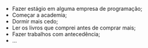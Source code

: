 * Fazer estágio em alguma empresa de programação;
* Começar a academia;
* Dormir mais cedo;
* Ler os livros que comprei antes de comprar mais;
* Fazer trabalhos com antecedência;
* ...
